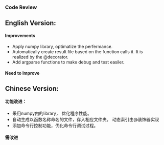 ### Code Review

English Version:
---

#### Improvements
- Apply numpy library, optimatize the perfermance.
- Automatically create result file based on the function calls it. 
    It is realized by the @decorator.
- Add argparse functions to make debug and test easiler.

#### Need to Improve


Chinese Version:
---

#### 功能改进：
- 采用numpy内的library， 优化程序性能。
- 自动生成以函数名称命名的文件，存入相应文件夹。 动态索引由@装饰器实现
- 添加命令行控制功能，优化命令行调试过程。

#### 需改进